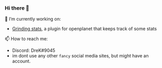 ### Hi there 👋

🔭 I’m currently working on:
  - [Grinding stats](https://github.com/drekdrek/grinding-stats), a plugin for openplanet that keeps track of some stats

📫 How to reach me:
  - Discord: DreK#9045
  - im dont use any other `fancy` social media sites, but might have an account.
<!--
**drekdrek/drekdrek** is a ✨ _special_ ✨ repository because its `README.md` (this file) appears on your GitHub profile.

Here are some ideas to get you started:

- 🔭 I’m currently working on ...
- 🌱 I’m currently learning ...
- 👯 I’m looking to collaborate on ...
- 🤔 I’m looking for help with ...
- 💬 Ask me about ...
- 📫 How to reach me: ...
- 😄 Pronouns: ...
- ⚡ Fun fact: ...
-->
